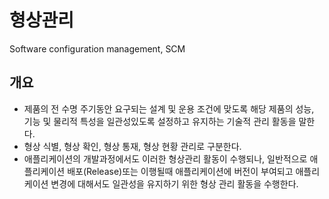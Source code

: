 # 형상관리

Software configuration management, SCM

## 개요
- 제품의 전 수명 주기동안 요구되는 설계 및 운용 조건에 맞도록 해당 제품의 성능, 기능 및 물리적 특성을 일관성있도록 설정하고 유지하는 기술적 관리 활동을 말한다.  
- 형상 식별, 형상 확인, 형상 통재, 형상 현황 관리로 구분한다.  
- 애플리케이션의 개발과정에서도 이러한 형상관리 활동이 수행되나, 일반적으로 애플리케이션 배포(Release)또는 이행될때 애플리케이션에 버전이 부여되고 애플리케이션 변경에 대해서도 일관성을 유지하기 위한 형상 관리 활동을 수행한다.